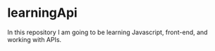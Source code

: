 # learningApi
In this repository I am going to be learning Javascript, front-end, and working with APIs.
